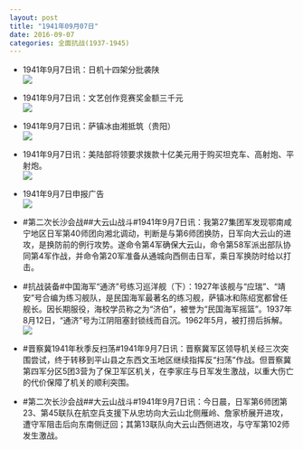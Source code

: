 ```yaml
---
layout: post
title: "1941年09月07日"
date: 2016-09-07
categories: 全面抗战(1937-1945)
---
```


<meta name="referrer" content="no-referrer" />

- 1941年9月7日讯：日机十四架分批袭陕 <br/><img src="https://ww1.sinaimg.cn/large/aca367d8jw1f7ldboes0zj206406q74t.jpg" />

- 1941年9月7日讯：文艺创作竞赛奖金额三千元 <br/><img src="https://ww2.sinaimg.cn/large/aca367d8jw1f7lbl0hr0lj205r077gm5.jpg" />

- 1941年9月7日讯：萨镇冰由湘抵筑（贵阳） <br/><img src="https://ww4.sinaimg.cn/large/aca367d8jw1f7l9un3zyvj207m06wdgi.jpg" />

- 1941年9月7日讯：美陆部将领要求拨款十亿美元用于购买坦克车、高射炮、平射炮。 <br/><img src="https://ww3.sinaimg.cn/large/aca367d8jw1f7l6d9dru5j206j0hd3zv.jpg" />

- 1941年9月7日申报广告 <br/><img src="https://ww1.sinaimg.cn/large/aca367d8jw1f7kvyz3oq7j20q00hctej.jpg" />

- #第二次长沙会战##大云山战斗#1941年9月7日讯：我第27集团军发现鄂南咸宁地区日军第40师团向湘北调动，判断是与第6师团换防，日军向大云山的进攻，是换防前的例行攻势。遂命令第4军确保大云山，命令第58军派出部队协同第4军作战，并命令第20军准备从通城向西侧击日军，乘日军换防时给以打击。 

- #抗战装备#中国海军“通济”号练习巡洋舰（下）：1927年该舰与“应瑞”、“靖安”号合编为练习舰队，是民国海军最著名的练习舰，萨镇冰和陈绍宽都曾任舰长。因长期服役，海校学员称之为“济伯”，被誉为“民国海军摇篮”。1937年8月12日，“通济”号为江阴阻塞封锁线而自沉。1962年5月，被打捞后拆解。 <br/><img src="https://ww2.sinaimg.cn/large/aca367d8jw1f7ksibj9juj20a00c7wgb.jpg" />

- #晋察冀1941年秋季反扫荡#1941年9月7日讯：晋察冀军区领导机关经三次突围尝试，终于转移到平山县之东西文玉地区继续指挥反“扫荡”作战。但晋察冀第四军分区5团3营为了保卫军区机关，在李家庄与日军发生激战，以重大伤亡的代价保障了机关的顺利突围。 

- #第二次长沙会战##大云山战斗#1941年9月7日讯：今日晨，日军第6师团第23、第45联队在航空兵支援下从忠坊向大云山北侧雁岭、詹家桥展开进攻，遭守军阻击后向东南侧迂回；其第13联队向大云山西侧进攻，与守军第102师发生激战。 

